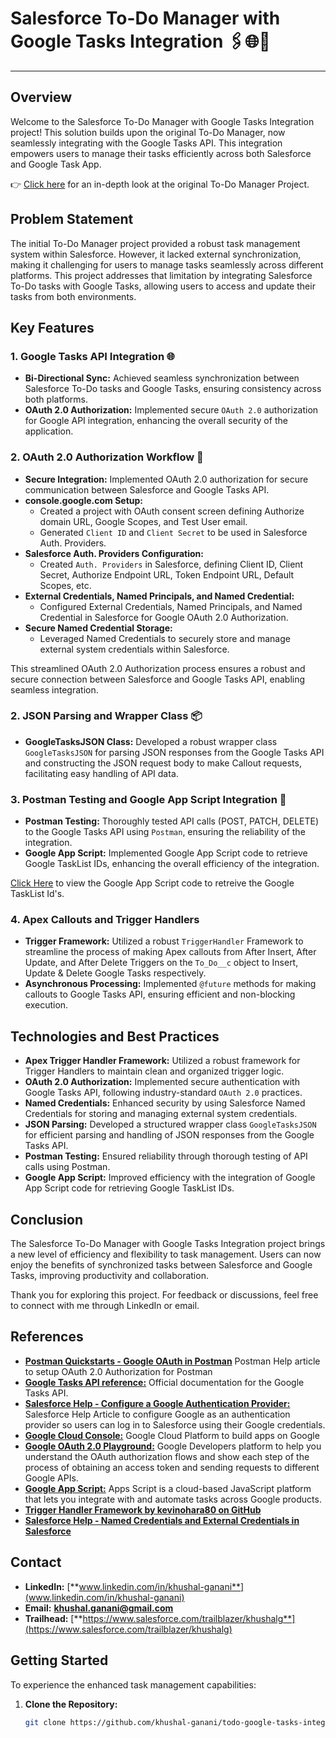 # Salesforce To-Do Manager with Google Tasks Integration 🖇️🌐🚀

---

## Overview

Welcome to the Salesforce To-Do Manager with Google Tasks Integration project! This solution builds upon the original To-Do Manager, now seamlessly integrating with the Google Tasks API. This integration empowers users to manage their tasks efficiently across both Salesforce and Google Task App.

👉 [Click here](https://github.com/khushal-ganani/todo-list) for an in-depth look at the original To-Do Manager Project.

## Problem Statement 

The initial To-Do Manager project provided a robust task management system within Salesforce. However, it lacked external synchronization, making it challenging for users to manage tasks seamlessly across different platforms. This project addresses that limitation by integrating Salesforce To-Do tasks with Google Tasks, allowing users to access and update their tasks from both environments.

## Key Features

### 1. Google Tasks API Integration 🌐

- **Bi-Directional Sync:** Achieved seamless synchronization between Salesforce To-Do tasks and Google Tasks, ensuring consistency across both platforms.
- **OAuth 2.0 Authorization:** Implemented secure `OAuth 2.0` authorization for Google API integration, enhancing the overall security of the application.

### 2. OAuth 2.0 Authorization Workflow 🔗

- **Secure Integration:** Implemented OAuth 2.0 authorization for secure communication between Salesforce and Google Tasks API.
- **console.google.com Setup:**
  - Created a project with OAuth consent screen defining Authorize domain URL, Google Scopes, and Test User email.
  - Generated `Client ID` and `Client Secret` to be used in Salesforce Auth. Providers.
- **Salesforce Auth. Providers Configuration:**
  - Created `Auth. Providers` in Salesforce, defining Client ID, Client Secret, Authorize Endpoint URL, Token Endpoint URL, Default Scopes, etc.
- **External Credentials, Named Principals, and Named Credential:**
  - Configured External Credentials, Named Principals, and Named Credential in Salesforce for Google OAuth 2.0 Authorization.
- **Secure Named Credential Storage:**
  - Leveraged Named Credentials to securely store and manage external system credentials within Salesforce.

This streamlined OAuth 2.0 Authorization process ensures a robust and secure connection between Salesforce and Google Tasks API, enabling seamless integration.

### 2. JSON Parsing and Wrapper Class 📦

- **GoogleTasksJSON Class:** Developed a robust wrapper class `GoogleTasksJSON` for parsing JSON responses from the Google Tasks API and constructing the JSON request body to make Callout requests, facilitating easy handling of API data.

### 3. Postman Testing and Google App Script Integration 🤖

- **Postman Testing:** Thoroughly tested API calls (POST, PATCH, DELETE) to the Google Tasks API using `Postman`, ensuring the reliability of the integration.
- **Google App Script:** Implemented Google App Script code to retrieve Google TaskList IDs, enhancing the overall efficiency of the integration.

[Click Here](https://script.google.com/d/1XSBEPUChsXE0bRTz3FD7MTL6v2R7nPkpJJfSp2xU-So1eIQWEo3IT87E/edit?usp=sharing) to view the Google App Script code to retreive the Google TaskList Id's.

### 4. Apex Callouts and Trigger Handlers 

- **Trigger Framework:** Utilized a robust `TriggerHandler` Framework to streamline the process of making Apex callouts from After Insert, After Update, and After Delete Triggers on the `To_Do__c` object to Insert, Update & Delete Google Tasks respectively.
- **Asynchronous Processing:** Implemented `@future` methods for making callouts to Google Tasks API, ensuring efficient and non-blocking execution.

## Technologies and Best Practices

- **Apex Trigger Handler Framework:** Utilized a robust framework for Trigger Handlers to maintain clean and organized trigger logic.
- **OAuth 2.0 Authorization:** Implemented secure authentication with Google Tasks API, following industry-standard `OAuth 2.0` practices.
- **Named Credentials:** Enhanced security by using Salesforce Named Credentials for storing and managing external system credentials.
- **JSON Parsing:** Developed a structured wrapper class `GoogleTasksJSON` for efficient parsing and handling of JSON responses from the Google Tasks API.
- **Postman Testing:** Ensured reliability through thorough testing of API calls using Postman.
- **Google App Script:** Improved efficiency with the integration of Google App Script code for retrieving Google TaskList IDs.


## Conclusion

The Salesforce To-Do Manager with Google Tasks Integration project brings a new level of efficiency and flexibility to task management. Users can now enjoy the benefits of synchronized tasks between Salesforce and Google Tasks, improving productivity and collaboration.

Thank you for exploring this project. For feedback or discussions, feel free to connect with me through LinkedIn or email.

## References

- [**Postman Quickstarts - Google OAuth in Postman**](https://quickstarts.postman.com/guide/google-oauth-in-postman/index.html?index=..%2F..index#:~:text=To%20do%20this%2C%20navigate%20to,%3A%20Select%20%22Authorization%20Code%22.) Postman Help article to setup OAuth 2.0 Authorization for Postman
- [**Google Tasks API reference:**](https://developers.google.com/tasks/reference/rest) Official documentation for the Google Tasks API.
- [**Salesforce Help - Configure a Google Authentication Provider:**](https://help.salesforce.com/s/articleView?id=sf.sso_provider_google.htm&type=5) Salesforce Help Article to configure Google as an authentication provider so users can log in to Salesforce using their Google credentials.
- [**Google Cloud Console:**](https://console.cloud.google.com/) Google Cloud Platform to build apps on Google
- [**Google OAuth 2.0 Playground:**](https://developers.google.com/oauthplayground/) Google Developers platform to help you understand the OAuth authorization flows and show each step of the process of obtaining an access token and sending requests to different Google APIs.
- [**Google App Script:**](https://script.google.com/home/start) Apps Script is a cloud-based JavaScript platform that lets you integrate with and automate tasks across Google products.
- [**Trigger Handler Framework by kevinohara80 on GitHub**](https://github.com/kevinohara80/sfdc-trigger-framework)
- [**Salesforce Help - Named Credentials and External Credentials in Salesforce**](https://help.salesforce.com/s/articleView?id=sf.nc_named_creds_and_ext_creds.htm&type=5)


## Contact

- **LinkedIn:** [**www.linkedin.com/in/khushal-ganani**](www.linkedin.com/in/khushal-ganani)
- **Email:** [**khushal.ganani@gmail.com**](mailto:khushal.ganani@gmail.com)
- **Trailhead:** [**https://www.salesforce.com/trailblazer/khushalg**](https://www.salesforce.com/trailblazer/khushalg)

## Getting Started

To experience the enhanced task management capabilities:

1. **Clone the Repository:**

   ```bash
   git clone https://github.com/khushal-ganani/todo-google-tasks-integration.git
   ```
